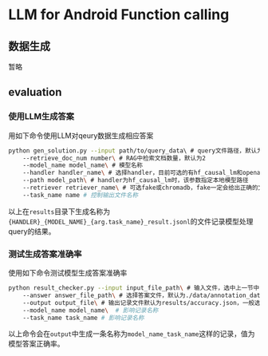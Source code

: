 # LLM for Android Function calling

## 数据生成

暂略

## evaluation

### 使用LLM生成答案

用如下命令使用LLM对qeury数据生成相应答案
```bash
python gen_solution.py --input path/to/query_data\ # query文件路径，默认为data/filtered_data.jsonl一般使用默认的即可
    --retrieve_doc_num number\ # RAG中检索文档数量，默认为2
    --model_name model_name\ # 模型名称
    --handler handler_name\ # 选择handler，目前可选的有hf_causal_lm和openai，hf_causal_lm使用transformers来使用LLM生成输出，openai调用openai的api生成输出
    --path model_path\ # handler为hf_causal_lm时，该参数指定本地模型路径
    --retriever retriever_name\ # 可选fake或chromadb，fake一定会给出正确的文档，默认为fake
    --task_name name # 控制输出文件名称
```
以上在`results`目录下生成名称为`{HANDLER}_{MODEL_NAME}_{arg.task_name}_result.jsonl`的文件记录模型处理query的结果。

### 测试生成答案准确率

使用如下命令测试模型生成答案准确率
```bash
python result_checker.py --input input_file_path\ # 输入文件，选中上一节中的输出文件即可
    --answer answer_file_path\ # 选择答案文件，默认为./data/annotation_data.jsonl，一般选择默认的即可
    --output output_file\ # 输出记录文件默认为results/accuracy.json，一般选择默认的即可
    --model_name model_name\  # 影响记录名称
    --task_name task_name # 影响记录名称
```

以上命令会在`output`中生成一条名称为`model_name_task_name`这样的记录，值为模型答案正确率。

